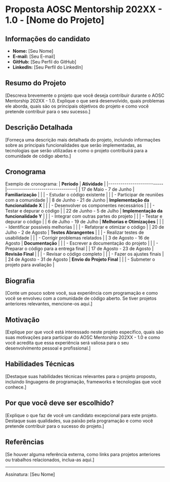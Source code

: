 # Proposta AOSC Mentorship 202XX - 1.0 - [Nome do Projeto]

## Informações do candidato

- **Nome:** [Seu Nome]
- **E-mail:** [Seu E-mail]
- **GitHub:** [Seu Perfil do GitHub]
- **LinkedIn:** [Seu Perfil do LinkedIn]

## Resumo do Projeto

[Descreva brevemente o projeto que você deseja contribuir durante o AOSC Mentorship 202XX - 1.0. Explique o que será desenvolvido, quais problemas ele aborda, quais são os principais objetivos do projeto e como você pretende contribuir para o seu sucesso.]

## Descrição Detalhada

[Forneça uma descrição mais detalhada do projeto, incluindo informações sobre as principais funcionalidades que serão implementadas, as tecnologias que serão utilizadas e como o projeto contribuirá para a comunidade de código aberto.]

## Cronograma
Exemplo de cronograma:
| **Período**                 | **Atividade**                       |
|---------------------------|----------------------------------|
| 17 de Maio - 7 de Junho   | **Familiarização**                       |
|                           | - Estudar o código existente               |
|                           | - Participar de reuniões com a comunidade |
| 8 de Junho - 21 de Junho   | **Implementação da funcionalidade X**   |
|                           | - Desenvolver os componentes necessários |
|                           | - Testar e depurar o código                     |
| 22 de Junho - 5 de Julho   | **Implementação da funcionalidade Y**   |
|                           | - Integrar com outras partes do projeto   |
|                           | - Testar e depurar o código                     |
| 6 de Julho - 19 de Julho   | **Melhorias e Otimizações**                  |
|                           | - Identificar possíveis melhorias         |
|                           | - Refatorar e otimizar o código                   |
| 20 de Julho - 2 de Agosto | **Testes Abrangentes**                       |
|                           | - Realizar testes de usabilidade           |
|                           | - Corrigir problemas relatados                  |
| 3 de Agosto - 16 de Agosto | **Documentação**                                |
|                           | - Escrever a documentação do projeto      |
|                           | - Preparar o código para a entrega final     |
| 17 de Agosto - 23 de Agosto | **Revisão Final**                                  |
|                           | - Revisar o código completo                    |
|                           | - Fazer os ajustes finais                           |
| 24 de Agosto - 31 de Agosto | **Envio do Projeto Final**                   |
|                           | - Submeter o projeto para avaliação           |

## Biografia

[Conte um pouco sobre você, sua experiência com programação e como você se envolveu com a comunidade de código aberto. Se tiver projetos anteriores relevantes, mencione-os aqui.]

## Motivação

[Explique por que você está interessado neste projeto específico, quais são suas motivações para participar do AOSC Mentorship 202XX - 1.0 e como você acredita que essa experiência será valiosa para o seu desenvolvimento pessoal e profissional.]

## Habilidades Técnicas

[Destaque suas habilidades técnicas relevantes para o projeto proposto, incluindo linguagens de programação, frameworks e tecnologias que você conhece.]

## Por que você deve ser escolhido?

[Explique o que faz de você um candidato excepcional para este projeto. Destaque suas qualidades, sua paixão pela programação e como você pretende contribuir para o sucesso do projeto.]

## Referências

[Se houver alguma referência externa, como links para projetos anteriores ou trabalhos relacionados, inclua-as aqui.]

---
Assinatura: [Seu Nome]
